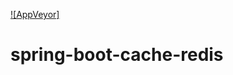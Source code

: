 [![AppVeyor]](https://img.shields.io/appveyor/build/brunordg/https://img.shields.io/appveyor/build/brunordg/spring-boot-cache-redis)

# spring-boot-cache-redis
